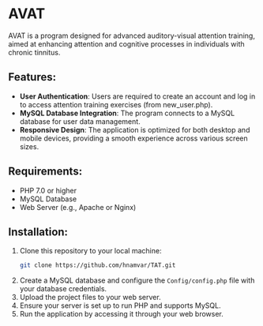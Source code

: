 # AVAT

AVAT is a program designed for advanced auditory-visual attention training, aimed at enhancing attention and cognitive processes in individuals with chronic tinnitus.

## Features:
- **User Authentication**: Users are required to create an account and log in to access attention training exercises (from new_user.php).
- **MySQL Database Integration**: The program connects to a MySQL database for user data management.
- **Responsive Design**: The application is optimized for both desktop and mobile devices, providing a smooth experience across various screen sizes.

## Requirements:
- PHP 7.0 or higher
- MySQL Database
- Web Server (e.g., Apache or Nginx)

## Installation:
1. Clone this repository to your local machine:
    ```bash
    git clone https://github.com/hnamvar/TAT.git
    ```
2. Create a MySQL database and configure the `Config/config.php` file with your database credentials.
3. Upload the project files to your web server.
4. Ensure your server is set up to run PHP and supports MySQL.
5. Run the application by accessing it through your web browser.
